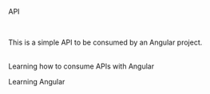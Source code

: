 API

<br>

This is a simple API to be consumed by an Angular project.<br>

<br>
Learning how to consume APIs with Angular
<br>

Learning Angular